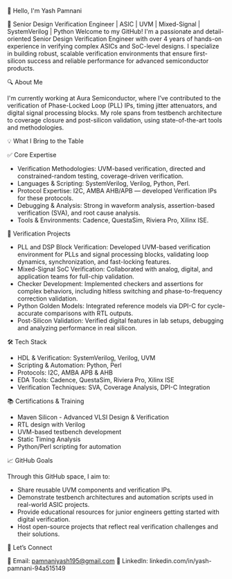 👋 Hello, I'm Yash Pamnani

🚀 Senior Design Verification Engineer | ASIC | UVM | Mixed-Signal | SystemVerilog | Python
Welcome to my GitHub! I'm a passionate and detail-oriented Senior Design Verification Engineer with over 4 years of hands-on experience in verifying complex ASICs and SoC-level designs. I specialize in building robust, scalable verification environments that ensure first-silicon success and reliable performance for advanced semiconductor products.

🔍 About Me

I'm currently working at Aura Semiconductor, where I’ve contributed to the verification of Phase-Locked Loop (PLL) IPs, timing jitter attenuators, and digital signal processing blocks. My role spans from testbench architecture to coverage closure and post-silicon validation, using state-of-the-art tools and methodologies.

💡 What I Bring to the Table

✅ Core Expertise

- Verification Methodologies: UVM-based verification, directed and constrained-random testing, coverage-driven verification.
- Languages & Scripting: SystemVerilog, Verilog, Python, Perl.
- Protocol Expertise: I2C, AMBA AHB/APB — developed Verification IPs for these protocols.
- Debugging & Analysis: Strong in waveform analysis, assertion-based verification (SVA), and root cause analysis.
- Tools & Environments: Cadence, QuestaSim, Riviera Pro, Xilinx ISE.

🧪 Verification Projects

- PLL and DSP Block Verification: Developed UVM-based verification environment for PLLs and signal processing blocks, validating loop dynamics, synchronization, and fast-locking features.
- Mixed-Signal SoC Verification: Collaborated with analog, digital, and application teams for full-chip validation.
- Checker Development: Implemented checkers and assertions for complex behaviors, including hitless switching and phase-to-frequency correction validation.
- Python Golden Models: Integrated reference models via DPI-C for cycle-accurate comparisons with RTL outputs.
- Post-Silicon Validation: Verified digital features in lab setups, debugging and analyzing performance in real silicon.

🛠 Tech Stack

- HDL & Verification:	SystemVerilog, Verilog, UVM
- Scripting & Automation:	Python, Perl
- Protocols:	I2C, AMBA APB & AHB
- EDA Tools:	Cadence, QuestaSim, Riviera Pro, Xilinx ISE
- Verification Techniques:	SVA, Coverage Analysis, DPI-C Integration


📚 Certifications & Training

- Maven Silicon - Advanced VLSI Design & Verification
- RTL design with Verilog
- UVM-based testbench development
- Static Timing Analysis
- Python/Perl scripting for automation

📈 GitHub Goals

Through this GitHub space, I aim to:
- Share reusable UVM components and verification IPs.
- Demonstrate testbench architectures and automation scripts used in real-world ASIC projects.
- Provide educational resources for junior engineers getting started with digital verification.
- Host open-source projects that reflect real verification challenges and their solutions.

🤝 Let’s Connect

📧 Email: pamnaniyash195@gmail.com
🔗 LinkedIn: linkedin.com/in/yash-pamnani-94a515149


